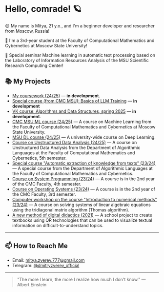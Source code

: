 # Hello, comrade! 🪐

😊 My name is Mitya, 21 y.o., and I'm a beginner developer and researcher from Moscow, Russia!

🧠 I'm a 3rd-year student at the Faculty of Computational Mathematics and Cybernetics at Moscow State University!

🚀 Special seminar Machine learning in automatic text processing based on the Laboratory of Information Resources Analysis of the MSU Scientific Research Computing Center!

## 📚 My Projects

- [My coursework (24/25)](https://github.com/mixmide/coursework) — **in development**.
- [Special course (from CMC MSU): Basics of LLM Training](https://github.com/mixmide/Basics-of-LLM-Training_special-course-spring-2025) — **in development**
- [VK course: Algorithms and Data Structures, spring 2025](https://github.com/mixmide/VK-course_Algorithms-and-Data-Structures) — **in development**.
- [CMC MSU ML course (24/25)](https://github.com/mixmide/CMC_MSU_ML_course_24-25) — A course on Machine Learning from the Faculty of Computational Mathematics and Cybernetics at Moscow State University.
- [MSU DL course (24/25)](https://github.com/mixmide/MSU_DL_course_2024) — A university-wide course on Deep Learning.
- [Course on Unstructured Data Analysis (24/25)](https://github.com/mixmide/unstructured_data_analysis_2024) — A course on Unstructured Data Analysis from the Department of Algorithmic Languages at the Faculty of Computational Mathematics and Cybernetics, 5th semester.
- [Special course "Automatic extraction of knowledge from texts" (23/24)](https://github.com/mixmide/automatic_extraction_of_knowledge_from_texts_course_2024) — A special course from the Department of Algorithmic Languages at the Faculty of Computational Mathematics and Cybernetics.
- [Course on System Programming (23/24)](https://github.com/mixmide/SP_2024) — A course is in the 2nd year of the CMC Faculty, 4th semester.
- [Course on Operating Systems (23/24)](https://github.com/mixmide/OS_2023) — A course is in the 2nd year of the CMC Faculty, 3rd semester.
- [Computer workshop on the course "Introduction to numerical methods" (23/24)](https://github.com/mixmide/numerical_methods) — A course on solving systems of linear algebraic equations using the tridiagonal matrix algorithm (Thomas algorithm).
- [A new method of digital didactics (2021)](https://github.com/mixmide/new_method_of_digital_didactics) — A school project to create textbooks using QR technologies that can be used to visualize textual information on difficult-to-understand topics.
---

## 📫 How to Reach Me
- Email: [mitya.zverev.777@gmail.com](mailto:mitya.zverev.777@gmail.com)
- Telegram: [@dmitryzverev_official](https://t.me/dmitryzverev_official)

---
> "The more I learn, the more I realize how much I don't know." — Albert Einstein
